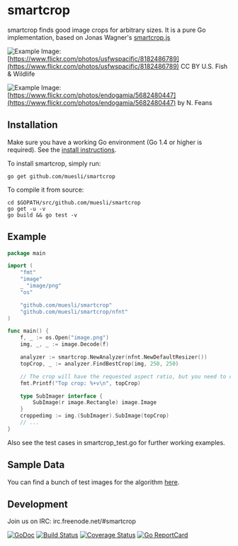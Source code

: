 smartcrop
=========

smartcrop finds good image crops for arbitrary sizes. It is a pure Go implementation, based on Jonas Wagner's [smartcrop.js](https://github.com/jwagner/smartcrop.js)

![Example](./examples/gopher.jpg)
Image: [https://www.flickr.com/photos/usfwspacific/8182486789](https://www.flickr.com/photos/usfwspacific/8182486789) CC BY U.S. Fish & Wildlife

![Example](./examples/goodtimes.jpg)
Image: [https://www.flickr.com/photos/endogamia/5682480447](https://www.flickr.com/photos/endogamia/5682480447) by N. Feans

## Installation

Make sure you have a working Go environment (Go 1.4 or higher is required).
See the [install instructions](http://golang.org/doc/install.html).

To install smartcrop, simply run:

    go get github.com/muesli/smartcrop

To compile it from source:

    cd $GOPATH/src/github.com/muesli/smartcrop
    go get -u -v
    go build && go test -v

## Example
```go
package main

import (
	"fmt"
	"image"
	_ "image/png"
	"os"

	"github.com/muesli/smartcrop"
	"github.com/muesli/smartcrop/nfnt"
)

func main() {
	f, _ := os.Open("image.png")
	img, _, _ := image.Decode(f)

	analyzer := smartcrop.NewAnalyzer(nfnt.NewDefaultResizer())
	topCrop, _ := analyzer.FindBestCrop(img, 250, 250)

	// The crop will have the requested aspect ratio, but you need to copy/scale it yourself
	fmt.Printf("Top crop: %+v\n", topCrop)

	type SubImager interface {
		SubImage(r image.Rectangle) image.Image
	}
	croppedimg := img.(SubImager).SubImage(topCrop)
	// ...
}
```

Also see the test cases in smartcrop_test.go for further working examples.

## Sample Data
You can find a bunch of test images for the algorithm [here](https://github.com/muesli/smartcrop-samples).

## Development
Join us on IRC: irc.freenode.net/#smartcrop

[![GoDoc](https://godoc.org/github.com/golang/gddo?status.svg)](https://godoc.org/github.com/muesli/smartcrop)
[![Build Status](https://travis-ci.org/muesli/smartcrop.svg?branch=master)](https://travis-ci.org/muesli/smartcrop)
[![Coverage Status](https://coveralls.io/repos/github/muesli/smartcrop/badge.svg?branch=master)](https://coveralls.io/github/muesli/smartcrop?branch=master)
[![Go ReportCard](http://goreportcard.com/badge/muesli/smartcrop)](http://goreportcard.com/report/muesli/smartcrop)
